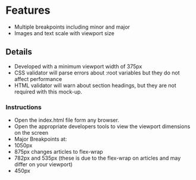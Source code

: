 # Features

- Multiple breakpoints including minor and major
- Images and text scale with viewport size


## Details
- Developed with a minimum viewport width of 375px
- CSS validator will parse errors about :root variables but they do not affect performance
- HTML validator will warn about section headings, but they are not required with this mock-up.

### Instructions
- Open the index.html file form any browser.
- Open the appropriate developers tools to view the viewport dimensions on the screen
- Major Breakpoints at:
 - 1050px
 - 875px changes articles to flex-wrap
 - 782px and 535px (these is due to the flex-wrap on articles and may differ on your viewport)
 - 450px
